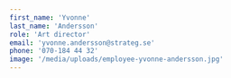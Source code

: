```yaml
---
first_name: 'Yvonne'
last_name: 'Andersson'
role: 'Art director'
email: 'yvonne.andersson@strateg.se'
phone: '070-184 44 32'
image: '/media/uploads/employee-yvonne-andersson.jpg'
---
```

